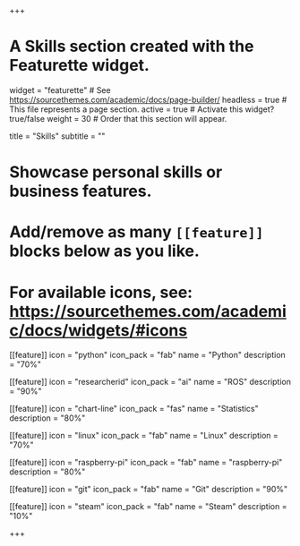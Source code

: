 +++
# A Skills section created with the Featurette widget.
widget = "featurette"  # See https://sourcethemes.com/academic/docs/page-builder/
headless = true  # This file represents a page section.
active = true  # Activate this widget? true/false
weight = 30  # Order that this section will appear.

title = "Skills"
subtitle = ""

# Showcase personal skills or business features.
# 
# Add/remove as many `[[feature]]` blocks below as you like.
# 
# For available icons, see: https://sourcethemes.com/academic/docs/widgets/#icons

[[feature]]
  icon = "python"
  icon_pack = "fab"
  name = "Python"
  description = "70%"

[[feature]]
  icon = "researcherid"
  icon_pack = "ai"
  name = "ROS"
  description = "90%"

[[feature]]
  icon = "chart-line"
  icon_pack = "fas"
  name = "Statistics"
  description = "80%"  

[[feature]]
  icon = "linux"
  icon_pack = "fab"
  name = "Linux"
  description = "70%"

[[feature]]
  icon = "raspberry-pi"
  icon_pack = "fab"
  name = "raspberry-pi"
  description = "80%"

[[feature]]
  icon = "git"
  icon_pack = "fab"
  name = "Git"
  description = "90%"

[[feature]]
  icon = "steam"
  icon_pack = "fab"
  name = "Steam"
  description = "10%"

+++
